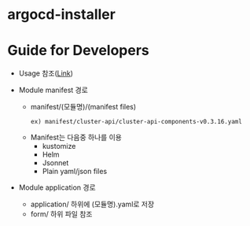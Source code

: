 # argocd-installer

# Guide for Developers

- Usage 참조([Link](https://docs.google.com/presentation/d/1vNm_wXgFcz8VW4_dZ11GOqYZBmyWuDKk/edit?usp=sharing&ouid=100684186425061538512&rtpof=true&sd=true))

- Module manifest 경로
    - manifest/(모듈명)/(manifest files)
        ```
        ex) manifest/cluster-api/cluster-api-components-v0.3.16.yaml
        ```
    - Manifest는 다음중 하나를 이용
        - kustomize
        - Helm
        - Jsonnet
        - Plain yaml/json files

- Module application 경로
    - application/ 하위에 (모듈명).yaml로 저장
    - form/ 하위 파일 참조